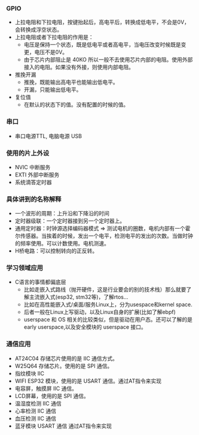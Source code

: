 ### GPIO
- 上拉电阻和下拉电阻，按键抬起后，高电平后，转换成低电平，不会是0V，会转换成浮空状态。
- 上拉电阻或者下拉电阻的作用是：
  - 电压是保持一个状态，既是低电平或者高电平，当电压改变时候既是变更，电压不是0V。
  - 由于芯片内部阻止是 40KO 所以一般不去使用芯片内部的电阻。使用外部接入的电阻。如果没有外接，则使用内部电阻。
- 推挽开漏
  - 推挽，既能输出高电平也能输出低电平。
  - 开漏，只能输出低电平。
- 复位值
  - 在默认的状态下的值。没有配置的时候的值。
### 串口
- 串口电源TTL, 电脑电源 USB 

### 使用的片上外设
- NVIC 中断服务
- EXTI 外部中断服务
- 系统滴答定时器


### 具体讲到的名称解释
- 一个波形的周期：上升沿和下降沿的时间
- 定时器级联：一个定时器接到另一个定时器上。
- 通用定时器：时钟源选择编码器模式 => 测试电机的圈数，电机内部有一个霍尔传感器。当挨着的时候，发出一个电平，检测电平的发出的次数。当做时钟的频率使用。可以计数使用。电机测速。
- H桥电路：可以控制转向的正反转。

### 学习领域应用
- C语言的事情都偏底层
  - 比如走嵌入式路线（抛开硬件，这是行业要会的别的技术栈）那么就要了解主流嵌入式(esp32, stm32等)，了解rtos...
  - 比如在高性能嵌入式/桌面/服务Linux上，分为usespace和kernel space.
  - 后者一般在Linux上写驱动，以及Linux自身的扩展(比如了解ebpf)
  - userspace 和 OS 相关的比较类似，但是驱动在用户态。还可以了解的是 early userspace,以及安全模块的 userspace 接口。

### 通信应用
- AT24C04 存储芯片使用的是 IIC 通信方式。
- W25Q64 存储芯片。使用的是 SPI 通信。
- 指纹模块 IIC 
- WIFI ESP32 模块，使用的是 USART 通信。通过AT指令来实现
- 电容屏，触摸屏 IIC 通信。
- LCD屏幕，使用的是 SPI 通信。
- 温湿度检测 IIC 通信
- 心率检测 IIC 通信
- 血压检测 IIC 通信
- 蓝牙模块 USART 通信 通过AT指令来实现